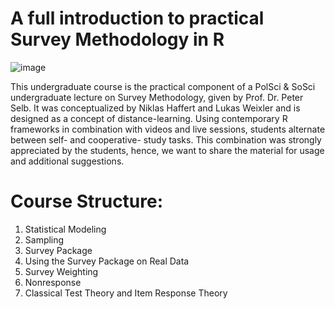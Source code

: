 # A full introduction to practical Survey Methodology in R

![image](https://user-images.githubusercontent.com/30929659/118642788-0df85a00-b7dc-11eb-8aae-058c22ff09be.png)

This undergraduate course is the practical component of a PolSci & SoSci undergraduate lecture on Survey Methodology, given by Prof. Dr. Peter Selb. It was conceptualized by Niklas Haffert and Lukas Weixler and is designed as a concept of distance-learning. Using contemporary R frameworks in combination with videos and live sessions, students alternate between self- and cooperative- study tasks. This combination was strongly appreciated by the students, hence, we want to share the material for usage and additional suggestions. 

# Course Structure:

1. Statistical Modeling
2. Sampling
3. Survey Package
4. Using the Survey Package on Real Data
5. Survey Weighting
6. Nonresponse
7. Classical Test Theory and Item Response Theory






